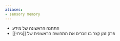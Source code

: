 ```yaml
---
aliases:
- sensory memory
---
```

- התחנה הראשונה של מידע
- פרק זמן קצר בו זוכרים את התחושה הראשונית של [[גירוי]]